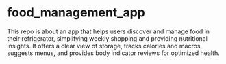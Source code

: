 # food_management_app
This repo is about an app that helps users discover and manage food in their refrigerator, simplifying weekly shopping and providing nutritional insights. It offers a clear view of storage, tracks calories and macros, suggests menus, and provides body indicator reviews for optimized health.
